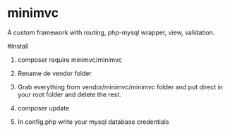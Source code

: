 # minimvc
A custom framework with routing, php-mysql wrapper, view, validation.

#Install

1. composer require minimvc/minimvc

2. Rename de vendor folder

3. Grab everything from vendor/minimvc/minimvc folder and put direct in your root folder and delete the rest.

4. composer update

5. In config.php write your mysql database credentials

